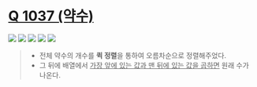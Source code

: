 # [Q 1037 (약수)](https://www.acmicpc.net/problem/1037)

<img src="https://img.shields.io/badge/Level-Silver 5-lightgrey"> <img src="https://img.shields.io/badge/Memory-1112%20KB-blue"> <img src="https://img.shields.io/badge/Time-0%20ms-brightgreen"> <img src="https://img.shields.io/badge/Length-359%20B-red"> <img src="https://img.shields.io/badge/Language-C-blueviolet">



> - 전체 약수의 개수를 **퀵 정렬**을 통하여 오름차순으로 정렬해주었다.
> - 그 뒤에 배열에서 <u>가장 앞에 있는 값과 맨 뒤에 있는 값을 곱하면</u> 원래 수가 나온다.

